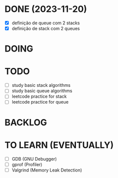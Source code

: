 # DONE (2023-11-20)

- [x] definição de queue com 2 stacks
- [x] definição de stack com 2 queues

# DOING

# TODO

- [ ] study basic stack algorithms
- [ ] study basic queue algorithms
- [ ] leetcode practice for stack
- [ ] leetcode practice for queue

# BACKLOG

# TO LEARN (EVENTUALLY)

- [ ] GDB (GNU Debugger)
- [ ] gprof (Profiler)
- [ ] Valgrind (Memory Leak Detection)
